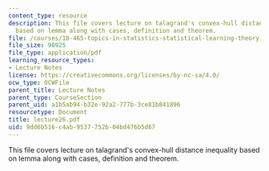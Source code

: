 ```yaml
---
content_type: resource
description: This file covers lecture on talagrand's convex-hull distance inequality
  based on lemma along with cases, definition and theorem.
file: /courses/18-465-topics-in-statistics-statistical-learning-theory-spring-2007/9dd6b516c4ab9537752b04bd476b5d67_lecture26.pdf
file_size: 98925
file_type: application/pdf
learning_resource_types:
- Lecture Notes
license: https://creativecommons.org/licenses/by-nc-sa/4.0/
ocw_type: OCWFile
parent_title: Lecture Notes
parent_type: CourseSection
parent_uid: a1b5ab94-b32e-92a2-777b-3ce81b841896
resourcetype: Document
title: lecture26.pdf
uid: 9dd6b516-c4ab-9537-752b-04bd476b5d67
---
```

This file covers lecture on talagrand's convex-hull distance inequality based on lemma along with cases, definition and theorem.